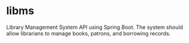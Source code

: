 # libms
Library Management System API using Spring Boot. The system should allow librarians to manage books, patrons, and borrowing records.
